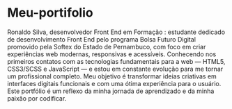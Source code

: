 # Meu-portifolio
 Ronaldo Silva, desenvolvedor Front End em Formação : estudante dedicado de desenvolvimento Front End pelo programa Bolsa Futuro Digital promovido pela Softex do Estado de Pernambuco, com foco em criar experiências web modernas, responsivas e acessíveis. Conhecendo  nos primeiros contatos com as tecnologias fundamentais para a web — HTML5, CSS3/SCSS e JavaScript — e estou em constante evolução para me tornar um profissional completo. Meu objetivo é transformar ideias criativas em interfaces digitais funcionais e com uma ótima experiência para o usuário. Este portfólio é um reflexo da minha jornada de aprendizado e da minha paixão por codificar.
